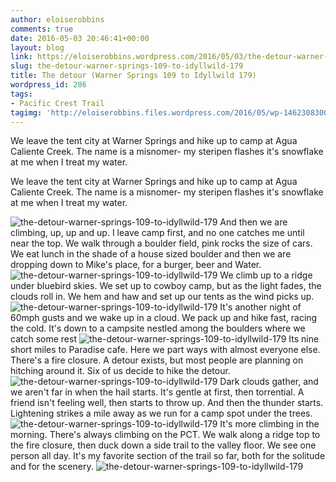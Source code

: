 ```yaml
---
author: eloiserobbins
comments: true
date: 2016-05-03 20:46:41+00:00
layout: blog
link: https://eloiserobbins.wordpress.com/2016/05/03/the-detour-warner-springs-109-to-idyllwild-179/
slug: the-detour-warner-springs-109-to-idyllwild-179
title: The detour (Warner Springs 109 to Idyllwild 179)
wordpress_id: 286
tags:
- Pacific Crest Trail
tagimg: 'http://eloiserobbins.files.wordpress.com/2016/05/wp-1462308300982.jpg'
---
```


We leave the tent city at Warner Springs and hike up to camp at Agua Caliente Creek. The name is a misnomer- my steripen flashes it's snowflake at me when I treat my water.


We leave the tent city at Warner Springs and hike up to camp at Agua Caliente Creek. The name is a misnomer- my steripen flashes it's snowflake at me when I treat my water.

![the-detour-warner-springs-109-to-idyllwild-179](http://eloiserobbins.files.wordpress.com/2016/05/wp-1462307602067.jpg)
And then we are climbing, up, up and up. I leave camp first, and no one catches me until near the top. We walk through a boulder field, pink rocks the size of cars. We eat lunch in the shade of a house sized boulder and then we are dropping down to Mike's place, for a burger, beer and Water.
![the-detour-warner-springs-109-to-idyllwild-179](http://eloiserobbins.files.wordpress.com/2016/05/wp-1462307619894.jpg)
We climb up to a ridge under bluebird skies. We set up to cowboy camp, but as the light fades, the clouds roll in. We hem and haw and set up our tents as the wind picks up.
![the-detour-warner-springs-109-to-idyllwild-179](http://eloiserobbins.files.wordpress.com/2016/05/wp-1462307639828.jpg)
It's another night of 60mph gusts and we wake up in a cloud. We pack up and hike fast, racing the cold. It's down to a campsite nestled among the boulders where we catch some rest
![the-detour-warner-springs-109-to-idyllwild-179](http://eloiserobbins.files.wordpress.com/2016/05/wp-1462307812260.jpg)
Its nine short miles to Paradise cafe. Here we part ways with almost everyone else. There's a fire closure. A detour exists, but most people are planning on hitching around it. Six of us decide to hike the detour.
![the-detour-warner-springs-109-to-idyllwild-179](http://eloiserobbins.files.wordpress.com/2016/05/wp-1462307971637.jpg)
Dark clouds gather, and we aren't far in when the hail starts. It's gentle at first, then torrential. A friend isn't feeling well, then starts to throw up. And then the thunder starts. Lightening strikes a mile away as we run for a camp spot under the trees.
![the-detour-warner-springs-109-to-idyllwild-179](http://eloiserobbins.files.wordpress.com/2016/05/wp-1462308154943.jpg)
It's more climbing in the morning. There's always climbing on the PCT. We walk along a ridge top to the fire closure, then duck down a side trail to the valley floor. We see one person all day. It's my favorite section of the trail so far, both for the solitude and for the scenery.
![the-detour-warner-springs-109-to-idyllwild-179](http://eloiserobbins.files.wordpress.com/2016/05/wp-1462308300982.jpg)
